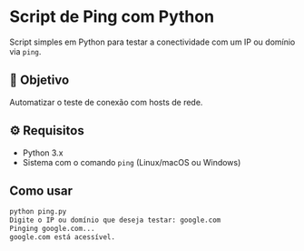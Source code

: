 # Script de Ping com Python

Script simples em Python para testar a conectividade com um IP ou domínio via `ping`.

## 🎯 Objetivo

Automatizar o teste de conexão com hosts de rede.

## ⚙️ Requisitos

- Python 3.x
- Sistema com o comando `ping` (Linux/macOS ou Windows)

## Como usar

```bash
python ping.py
Digite o IP ou domínio que deseja testar: google.com
Pinging google.com...
google.com está acessível.
